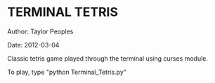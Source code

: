 <h1>TERMINAL TETRIS</h1>

Author: Taylor Peoples<br>

Date:   2012-03-04


Classic tetris game played through the terminal using curses module.

To play, type "python Terminal_Tetris.py"
